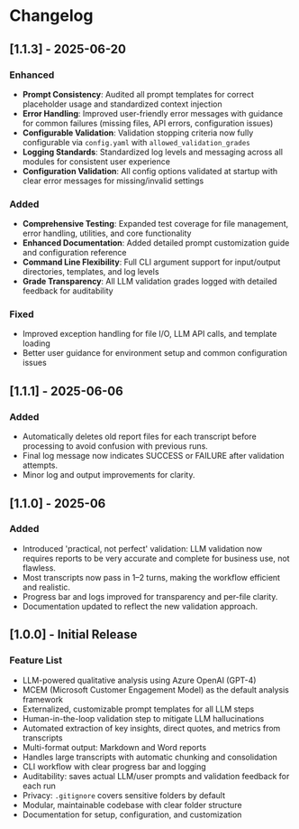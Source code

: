 # Changelog

## [1.1.3] - 2025-06-20
### Enhanced
- **Prompt Consistency**: Audited all prompt templates for correct placeholder usage and standardized context injection
- **Error Handling**: Improved user-friendly error messages with guidance for common failures (missing files, API errors, configuration issues)
- **Configurable Validation**: Validation stopping criteria now fully configurable via `config.yaml` with `allowed_validation_grades`
- **Logging Standards**: Standardized log levels and messaging across all modules for consistent user experience
- **Configuration Validation**: All config options validated at startup with clear error messages for missing/invalid settings

### Added
- **Comprehensive Testing**: Expanded test coverage for file management, error handling, utilities, and core functionality
- **Enhanced Documentation**: Added detailed prompt customization guide and configuration reference
- **Command Line Flexibility**: Full CLI argument support for input/output directories, templates, and log levels
- **Grade Transparency**: All LLM validation grades logged with detailed feedback for auditability

### Fixed
- Improved exception handling for file I/O, LLM API calls, and template loading
- Better user guidance for environment setup and common configuration issues

## [1.1.1] - 2025-06-06
### Added
- Automatically deletes old report files for each transcript before processing to avoid confusion with previous runs.
- Final log message now indicates SUCCESS or FAILURE after validation attempts.
- Minor log and output improvements for clarity.

## [1.1.0] - 2025-06
### Added
- Introduced 'practical, not perfect' validation: LLM validation now requires reports to be very accurate and complete for business use, not flawless.
- Most transcripts now pass in 1–2 turns, making the workflow efficient and realistic.
- Progress bar and logs improved for transparency and per-file clarity.
- Documentation updated to reflect the new validation approach.

## [1.0.0] - Initial Release
### Feature List
- LLM-powered qualitative analysis using Azure OpenAI (GPT-4)
- MCEM (Microsoft Customer Engagement Model) as the default analysis framework
- Externalized, customizable prompt templates for all LLM steps
- Human-in-the-loop validation step to mitigate LLM hallucinations
- Automated extraction of key insights, direct quotes, and metrics from transcripts
- Multi-format output: Markdown and Word reports
- Handles large transcripts with automatic chunking and consolidation
- CLI workflow with clear progress bar and logging
- Auditability: saves actual LLM/user prompts and validation feedback for each run
- Privacy: `.gitignore` covers sensitive folders by default
- Modular, maintainable codebase with clear folder structure
- Documentation for setup, configuration, and customization